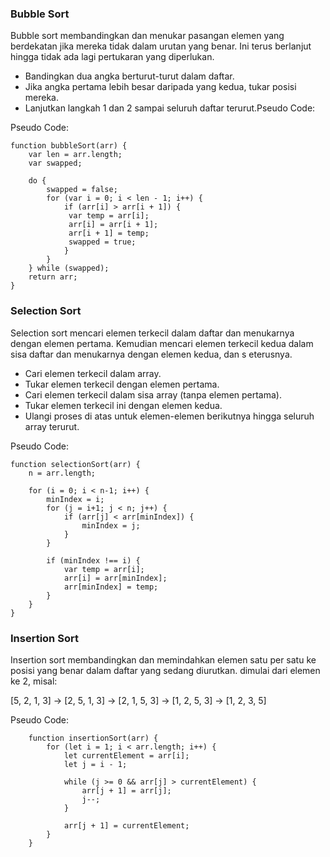 ### Bubble Sort
Bubble sort membandingkan dan menukar pasangan elemen yang berdekatan jika mereka tidak dalam
urutan yang benar. Ini terus berlanjut hingga tidak ada lagi pertukaran yang diperlukan.

- Bandingkan dua angka berturut-turut dalam daftar.
- Jika angka pertama lebih besar daripada yang kedua, tukar posisi mereka.
- Lanjutkan langkah 1 dan 2 sampai seluruh daftar terurut.Pseudo Code: 

Pseudo Code:

    function bubbleSort(arr) {
        var len = arr.length;
        var swapped;
    
        do {
            swapped = false;
            for (var i = 0; i < len - 1; i++) {
                if (arr[i] > arr[i + 1]) {
                 var temp = arr[i];
                 arr[i] = arr[i + 1];
                 arr[i + 1] = temp;
                 swapped = true;
                }
            }
        } while (swapped);
        return arr;
    }

### Selection Sort

Selection sort mencari elemen terkecil dalam daftar dan menukarnya dengan elemen pertama. 
Kemudian mencari elemen terkecil kedua dalam sisa daftar dan menukarnya dengan elemen kedua, dan s
eterusnya.

- Cari elemen terkecil dalam array.
- Tukar elemen terkecil dengan elemen pertama.
- Cari elemen terkecil dalam sisa array (tanpa elemen pertama).
- Tukar elemen terkecil ini dengan elemen kedua.
- Ulangi proses di atas untuk elemen-elemen berikutnya hingga seluruh array 
  terurut.

Pseudo Code:

    function selectionSort(arr) {
        n = arr.length;

        for (i = 0; i < n-1; i++) {
            minIndex = i;
            for (j = i+1; j < n; j++) {
                if (arr[j] < arr[minIndex]) {
                    minIndex = j;
                }
            }
        
            if (minIndex !== i) {
                var temp = arr[i];
                arr[i] = arr[minIndex];
                arr[minIndex] = temp;
            }
        }
    }

### Insertion Sort

Insertion sort membandingkan dan memindahkan elemen satu per satu ke posisi yang benar
dalam daftar yang sedang diurutkan. dimulai dari elemen ke 2, misal:

[5, 2, 1, 3] -> [2, 5, 1, 3] -> [2, 1, 5, 3] -> [1, 2, 5, 3] -> [1, 2, 3, 5]

Pseudo Code:

        function insertionSort(arr) {
            for (let i = 1; i < arr.length; i++) {
                let currentElement = arr[i];
                let j = i - 1;

                while (j >= 0 && arr[j] > currentElement) {
                    arr[j + 1] = arr[j];
                    j--;
                }

                arr[j + 1] = currentElement;
            }
        }


